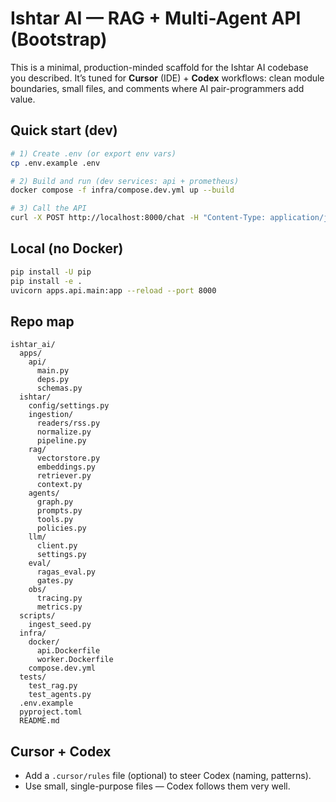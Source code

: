 # Ishtar AI — RAG + Multi-Agent API (Bootstrap)

This is a minimal, production-minded scaffold for the Ishtar AI codebase you described.
It’s tuned for **Cursor** (IDE) + **Codex** workflows: clean module boundaries, small files,
and comments where AI pair-programmers add value.

## Quick start (dev)
```bash
# 1) Create .env (or export env vars)
cp .env.example .env

# 2) Build and run (dev services: api + prometheus)
docker compose -f infra/compose.dev.yml up --build

# 3) Call the API
curl -X POST http://localhost:8000/chat -H "Content-Type: application/json"   -d '{"query":"What is Ishtar AI?", "k": 6}'
```

## Local (no Docker)
```bash
pip install -U pip
pip install -e .
uvicorn apps.api.main:app --reload --port 8000
```

## Repo map
```
ishtar_ai/
  apps/
    api/
      main.py
      deps.py
      schemas.py
  ishtar/
    config/settings.py
    ingestion/
      readers/rss.py
      normalize.py
      pipeline.py
    rag/
      vectorstore.py
      embeddings.py
      retriever.py
      context.py
    agents/
      graph.py
      prompts.py
      tools.py
      policies.py
    llm/
      client.py
      settings.py
    eval/
      ragas_eval.py
      gates.py
    obs/
      tracing.py
      metrics.py
  scripts/
    ingest_seed.py
  infra/
    docker/
      api.Dockerfile
      worker.Dockerfile
    compose.dev.yml
  tests/
    test_rag.py
    test_agents.py
  .env.example
  pyproject.toml
  README.md
```

## Cursor + Codex
- Add a `.cursor/rules` file (optional) to steer Codex (naming, patterns).
- Use small, single-purpose files — Codex follows them very well.
